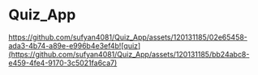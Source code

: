 # Quiz_App

https://github.com/sufyan4081/Quiz_App/assets/120131185/02e65458-ada3-4b74-a89e-e996b4e3ef4b![quiz](https://github.com/sufyan4081/Quiz_App/assets/120131185/bb24abc8-e459-4fe4-9170-3c5021fa6ca7)


